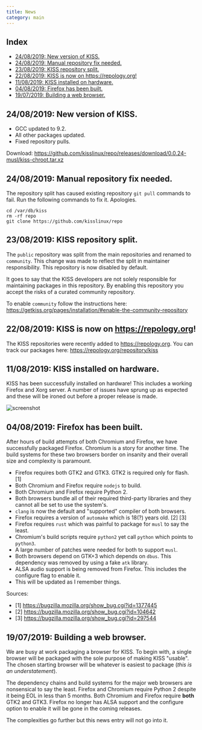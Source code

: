```yaml
---
title: News
category: main
---
```


## Index

<!-- vim-markdown-toc GFM -->

* [24/08/2019: New version of KISS.](#24082019-new-version-of-kiss)
* [24/08/2019: Manual repository fix needed.](#24082019-manual-repository-fix-needed)
* [23/08/2019: KISS repository split.](#23082019-kiss-repository-split)
* [22/08/2019: KISS is now on <https://repology.org>!](#22082019-kiss-is-now-on-httpsrepologyorg)
* [11/08/2019: KISS installed on hardware.](#11082019-kiss-installed-on-hardware)
* [04/08/2019: Firefox has been built.](#04082019-firefox-has-been-built)
* [19/07/2019: Building a web browser.](#19072019-building-a-web-browser)

<!-- vim-markdown-toc -->

## 24/08/2019: New version of KISS.

- GCC updated to 9.2.
- All other packages updated.
- Fixed repository pulls.

Download: https://github.com/kisslinux/repo/releases/download/0.0.24-musl/kiss-chroot.tar.xz

## 24/08/2019: Manual repository fix needed.

The repository split has caused existing repository `git pull` commands to fail. Run the following commands to fix it. Apologies.

```
cd /var/db/kiss
rm -rf repo
git clone https://github.com/kisslinux/repo
```

## 23/08/2019: KISS repository split.

The `public` repository was split from the main repositories and renamed to `community`. This change was made to reflect the split in maintainer responsibility. This repository is now disabled by default.

It goes to say that the KISS developers are not solely responsible for maintaining packages in this repository. By enabling this repository you accept the risks of a curated community repository.

To enable `community` follow the instructions here: <https://getkiss.org/pages/installation/#enable-the-community-repository>

## 22/08/2019: KISS is now on <https://repology.org>!

The KISS repositories were recently added to <https://repology.org>. You can track our packages here: https://repology.org/repository/kiss


## 11/08/2019: KISS installed on hardware.

KISS has been successfully installed on hardware! This includes a working Firefox and Xorg server. A number of issues have sprung up as expected and these will be ironed out before a proper release is made.

![screenshot](https://user-images.githubusercontent.com/6799467/62836271-fed09980-bc50-11e9-884f-47cc1c2f32e5.jpg)

## 04/08/2019: Firefox has been built.

After hours of build attempts of both Chromium and Firefox, we have successfully packaged Firefox. Chromium is a story for another time. The build systems for these two browsers border on insanity and their overall size and complexity is paramount.

- Firefox requires both GTK2 and GTK3. GTK2 is required only for flash. \[1\]
- Both Chromium and Firefox require `nodejs` to build.
- Both Chromium and Firefox require Python 2.
- Both browsers bundle all of their required third-party libraries and they cannot all be set to use the system's.
- `clang` is now the default and "supported" compiler of both browsers.
- Firefox requires a version of `automake` which is 18(?) years old. \[2\] \[3\]
- Firefox requires `rust` which was painful to package for `musl` to say the least.
- Chromium's build scripts require `python2` yet call `python` which points to `python3`.
- A large number of patches were needed for both to support `musl`.
- Both browsers depend on GTK+3 which depends on `dbus`. This dependency was removed by using a fake `atk` library.
- ALSA audio support is being removed from Firefox. This includes the configure flag to enable it.
- This will be updated as I remember things.

Sources:

- \[1\] <https://bugzilla.mozilla.org/show_bug.cgi?id=1377445>
- \[2\] <https://bugzilla.mozilla.org/show_bug.cgi?id=104642>
- \[3\] <https://bugzilla.mozilla.org/show_bug.cgi?id=297544>


## 19/07/2019: Building a web browser.

We are busy at work packaging a browser for KISS. To begin with, a single browser will be packaged with the sole purpose of making KISS "usable". The chosen starting browser will be whatever is easiest to package (*this is an understatement*).

The dependency chains and build systems for the major web browsers are nonsensical to say the least. Firefox and Chromium require Python 2 despite it being EOL in less than 5 months. Both Chromium and Firefox require **both** GTK2 and GTK3. Firefox no longer has ALSA support and the configure option to enable it will be gone in the coming releases.

The complexities go further but this news entry will not go into it.
